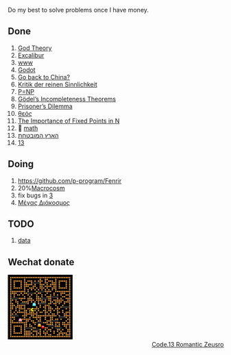 Do my best to solve problems once I have money.

## Done

1. [God Theory](https://github.com/zeusro/God-Theory)
1. [Excalibur](problems/2020-10-26-Excalibur.md)
1. [www](problems/2020-www.md)
1. [Godot](problems/2021-03-21-Godot.md)
1. [Go back to China?](problems/2025-05-02-Go-back-to-China?.md)
1. [Kritik der reinen Sinnlichkeit](problems/2025-05-21-Sinnlichkeit.md)
1. [P=NP](https://www.bullshitprogram.com/p-np/)
1. [Gödel’s Incompleteness Theorems](https://github.com/zeusro/math/blob/main/game/readme.md#3)
1. [Prisoner’s Dilemma](https://github.com/zeusro/math/blob/main/game/readme.md#4)
1. [θεός](https://github.com/zeusro/math/blob/main/game/readme.md)
1. [The Importance of Fixed Points in N](https://github.com/zeusro/math/blob/main/game/readme.md#-the-importance-of-fixed-points)
1. 💢 [math](https://github.com/zeusro/math)
1. [הארץ המובטחת](problems/הארץ%20המובטחת.md)
1. [13](problems/13.md)

## Doing

1. https://github.com/p-program/Fenrir
2. 20%[Macrocosm](https://github.com/zeusro/zeusro/blob/master/problems/Democritus.md)
1. fix bugs in [3](https://github.com/zeusro/math/blob/main/n/3.md)
1. [Μέγας Διάκοσμος](problems/Democritus.md)


## TODO

1. [data](https://github.com/zeusro/data)


## Wechat donate

<img src="pay.png" width="30%" height="30%"/>

<div align="right">
  <a href="https://github.com/zeusro/C13">Code.13 Romantic Zeusro</a>
</div>
